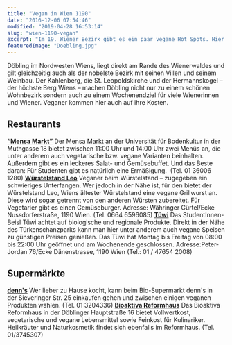 ```yaml
---
title: "Vegan in Wien 1190"
date: "2016-12-06 07:54:46"
modified: "2019-04-28 16:53:14"
slug: "wien-1190-vegan"
excerpt: "Im 19. Wiener Bezirk gibt es ein paar vegane Hot Spots. Hier findest Du sie! "
featuredImage: "Doebling.jpg"
---
```


Döbling im Nordwesten Wiens, liegt direkt am Rande des Wienerwaldes und gilt gleichzeitig auch als der nobelste Bezirk mit seinen Villen und seinem Weinbau. Der Kahlenberg, die St. Leopoldskirche und der Hermannskogel – der höchste Berg Wiens – machen Döbling nicht nur zu einem schönen Wohnbezirk sondern auch zu einem Wochenendziel für viele Wienerinnen und Wiener. Veganer kommen hier auch auf ihre Kosten.

## Restaurants

[**“Mensa Markt”**](https://www.boku.ac.at/international/themen/international-students-coming-to-boku/wie-plane-ich-mein-studium-an-der-boku/wie-plane-ich-mein-studium-an-der-boku-nach-der-ankunft/essen-an-der-boku/) Der Mensa Markt an der Universität für Bodenkultur in der Muthgasse 18 bietet zwischen 11:00 Uhr und 14:00 Uhr zwei Menüs an, die unter anderem auch vegetarische bzw. vegane Varianten beinhalten. Außerdem gibt es ein leckeres Salat- und Gemüsebuffet. Und das Beste daran: Für Studenten gibt es natürlich eine Ermäßigung.  (Tel. 01 36006 1280) [**Würstelstand Leo**](http://www.wuerstelstandleo.at) Veganer beim Würstelstand – zugegeben ein schwieriges Unterfangen. Wer jedoch in der Nähe ist, für den bietet der Würstelstand Leo, Wiens ältester Würstelstand eine vegane Grillwurst an. Diese wird sogar getrennt von den anderen Würsten zubereitet. Für Vegetarier gibt es einen Gemüseburger. Adresse: Währinger Gürtel/Ecke Nussdorferstraße, 1190 Wien. (Tel. 0664 6596085) [**Tüwi**](http://www.tuewi.action.at) Das StudentInnen-Beisl Tüwi achtet auf biologische und regionale Produkte. Direkt in der Nähe des Türkenschanzparks kann man hier unter anderem auch vegane Speisen zu günstigen Preisen genießen. Das Tüwi hat Montag bis Freitag von 08:00 bis 22:00 Uhr geöffnet und am Wochenende geschlossen. Adresse:Peter-Jordan 76/Ecke Dänenstrasse, 1190 Wien (Tel.: 01 / 47654 2008)

## Supermärkte

**[denn's](http://www.denns-biomarkt.at)** Wer lieber zu Hause kocht, kann beim Bio-Supermarkt denn's in der Sieveringer Str. 25 einkaufen gehen und zwischen einigen veganen Produkten wählen. (Tel. 01 3204336) **[Bioaktiva Reformhaus](http://www.bioaktiva.eu/reformhaus.html)** Das Bioaktiva Reformhaus in der Döblinger Hauptstraße 16 bietet Vollwertkost, vegetarische und vegane Lebensmittel sowie Feinkost für Kulinariker. Heilkräuter und Naturkosmetik findet sich ebenfalls im Reformhaus. (Tel. 01/3745307)